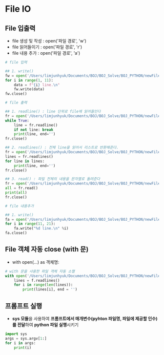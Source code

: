 # File IO

## File 입출력
  - file 생성 및 작성 : open('파일 경로', 'w')
  - file 읽어들이기 : open('파일 경로', 'r')
  - file 내용 추가 : open('파일 경로', 'a')

```python
# file 입력

## 1. write()
fw = open('/Users/limjunhyuk/Documents/BOJ/BOJ_Solve/BOJ_PYTHON/newFile.txt', 'w')
for i in range(1, 11):
    data = f"{i} line.\n"
    fw.write(data)
fw.close()

# file 출력

## 1. readline() : line 단위로 file에 읽어들인다
fr = open('/Users/limjunhyuk/Documents/BOJ/BOJ_Solve/BOJ_PYTHON/newFile.txt', 'r')
while True:
    line = fr.readline()
    if not line: break
    print(line, end='')
fr.close()

## 2. readlines() : 전체 line을 읽어서 리스트로 반환해준다.
fr = open('/Users/limjunhyuk/Documents/BOJ/BOJ_Solve/BOJ_PYTHON/newFile.txt', 'r')
lines = fr.readlines()
for line in lines:
    print(line, end='')
fr.close()

## 3. read() : 파일 전체의 내용을 문자열로 돌려준다
fr = open('/Users/limjunhyuk/Documents/BOJ/BOJ_Solve/BOJ_PYTHON/newFile.txt', 'r')
all = fr.read()
print(all)
fr.close()

# file 내용추가

## 1. write()
fa = open('/Users/limjunhyuk/Documents/BOJ/BOJ_Solve/BOJ_PYTHON/newFile.txt', 'a')
for i in range(11, 21):
    fa.write("%d line.\n" %i)
fa.close()
```

## File 객체 자동 close (with 문)
  - with open(...) as 객체명:

```python
# with 문을 사용한 파일 객체 자동 소멸
with open('/Users/limjunhyuk/Documents/BOJ/BOJ_Solve/BOJ_PYTHON/newFile.txt', 'r') as f:
    lines = f.readlines()
    for i in range(len(lines)):
        print(lines[i], end = '')
```

## 프롬프트 실행
  - **sys 모듈**을 사용하여 **프롬프트에서 매개변수(pyhton 파일명, 파일에 제공할 인수)를 전달**하여 **python 파일 실행**시키기

```python
import sys
args = sys.argv[1:]
for i in args:
    print(i)
```

